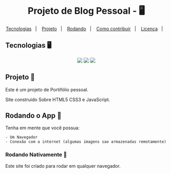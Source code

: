 <h1 align="center">
    Projeto de Blog Pessoal - 🖥️
</h1>

<p align="center">
  <a href="#tecnologias">Tecnologias</a>&nbsp;&nbsp;&nbsp;|&nbsp;&nbsp;&nbsp;
  <a href="#projeto">Projeto</a>&nbsp;&nbsp;&nbsp;|&nbsp;&nbsp;&nbsp;
  <a href="#rodando">Rodando</a>&nbsp;&nbsp;&nbsp;|&nbsp;&nbsp;&nbsp;
  <a href="#como-contribuir">Como contribuir</a>&nbsp;&nbsp;&nbsp;|&nbsp;&nbsp;&nbsp;
  <a href="#license">Licença</a>&nbsp;&nbsp;&nbsp;|&nbsp;&nbsp;&nbsp;
</p>

<a id="tecnologias"></a>

## Tecnologias 🖥️

<div align="center">
    <img src="https://img.shields.io/badge/html%205-%2307405e.svg?style=for-the-badge&logo=html5&logoColor=orange">
    <img src="https://img.shields.io/badge/css%203-%2307405e.svg?style=for-the-badge&logo=css3&logoColor=cyan">
    <img src="https://img.shields.io/badge/JavaScript%20Native-%2307405e.svg?style=for-the-badge&logo=javascript&logoColor=yellow">
</div>

<a id="projeto"></a>

## Projeto 📕

Este é um projeto de Portifólio pessoal.

Site construido Sobre HTML5 CSS3 e JavaScript.

<a id="rodando"></a>

## Rodando o App 🚀

Tenha em mente que você possua:

    - Um Navegador
    - Conexão com a internet (algumas imagens sao armazenadas remotamente)

### Rodando Nativamente 🌅

Este site foi criado para rodar em qualquer navegador.